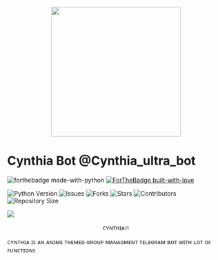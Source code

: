 <p align="center"><a href="https://t.me/cynthia_ultra_bot"><img src="https://iili.io/HIX3G0g.jpg" width="300"></a></p>
<p align="center">

# Cynthia Bot @Cynthia_ultra_bot

![forthebadge made-with-python](http://ForTheBadge.com/images/badges/made-with-python.svg)
[![ForTheBadge built-with-love](http://ForTheBadge.com/images/badges/built-with-love.svg)](https://GitHub.com/Dank-del/)</br>


![Python Version](https://img.shields.io/badge/python-3.10-green?style=for-the-badge&logo=appveyor)
![Issues](https://img.shields.io/github/issues/Itz-pro-ddk/Cynthia-Bot?style=for-the-badge&logo=appveyor)
![Forks](https://img.shields.io/github/forks/Itz-pro-ddk/Cynthia-Bot?style=for-the-badge&logo=appveyor)
![Stars](https://img.shields.io/github/stars/Itz-pro-ddk/Cynthia-Bot?style=for-the-badge&logo=appveyor)
![Contributors](https://img.shields.io/github/contributors/Itz-pro-ddk/Cynthia-Bot?style=for-the-badge&logo=appveyor)
![Repository Size](https://img.shields.io/github/repo-size/Itz-pro-ddk/Cynthia-Bot?style=for-the-badge&logo=appveyor)</br>


<img src="https://user-images.githubusercontent.com/73097560/115834477-dbab4500-a447-11eb-908a-139a6edaec5c.gif">

<p align="center"> ᴄʏɴᴛʜɪᴀ🔥 </p>

ᴄʏɴᴛʜɪᴀ ɪꜱ ᴀɴ ᴀɴɪᴍᴇ ᴛʜᴇᴍᴇᴅ ɢʀᴏᴜᴘ ᴍᴀɴᴀɢᴍᴇɴᴛ ᴛᴇʟᴇɢʀᴀᴍ ʙᴏᴛ ᴡɪᴛʜ ʟᴏᴛ ᴏꜰ ꜰᴜɴᴄᴛɪᴏɴꜱ

